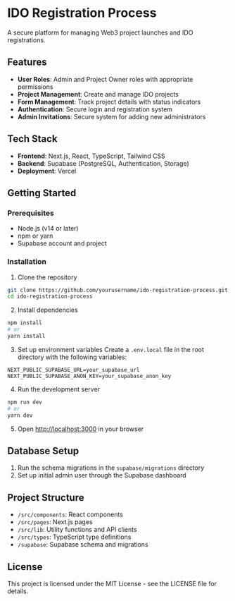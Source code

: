 # IDO Registration Process

A secure platform for managing Web3 project launches and IDO registrations.

## Features

- **User Roles**: Admin and Project Owner roles with appropriate permissions
- **Project Management**: Create and manage IDO projects
- **Form Management**: Track project details with status indicators
- **Authentication**: Secure login and registration system
- **Admin Invitations**: Secure system for adding new administrators

## Tech Stack

- **Frontend**: Next.js, React, TypeScript, Tailwind CSS
- **Backend**: Supabase (PostgreSQL, Authentication, Storage)
- **Deployment**: Vercel

## Getting Started

### Prerequisites

- Node.js (v14 or later)
- npm or yarn
- Supabase account and project

### Installation

1. Clone the repository
```bash
git clone https://github.com/yourusername/ido-registration-process.git
cd ido-registration-process
```

2. Install dependencies
```bash
npm install
# or
yarn install
```

3. Set up environment variables
Create a `.env.local` file in the root directory with the following variables:
```
NEXT_PUBLIC_SUPABASE_URL=your_supabase_url
NEXT_PUBLIC_SUPABASE_ANON_KEY=your_supabase_anon_key
```

4. Run the development server
```bash
npm run dev
# or
yarn dev
```

5. Open [http://localhost:3000](http://localhost:3000) in your browser

## Database Setup

1. Run the schema migrations in the `supabase/migrations` directory
2. Set up initial admin user through the Supabase dashboard

## Project Structure

- `/src/components`: React components
- `/src/pages`: Next.js pages
- `/src/lib`: Utility functions and API clients
- `/src/types`: TypeScript type definitions
- `/supabase`: Supabase schema and migrations

## License

This project is licensed under the MIT License - see the LICENSE file for details.